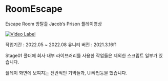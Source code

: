 # RoomEscape

Escape Room 방탈출 
Jacob’s Prison 플레이영상

[![Video Label](http://img.youtube.com/vi/u0XkuLmvZGs/0.jpg)](https://youtu.be/u0XkuLmvZGs)

작업기간 : 2022.05 ~ 2022.08
유니티 버전 : 2021.3.16f1

Stage01 폴더에 회사 내부 라이브러리를 사용한 작업들은 제외한 스크립트 일부가 있습니다.

플레이 화면에 보여지는 전반적인 기믹들과, Ui작업등을 했습니다.


